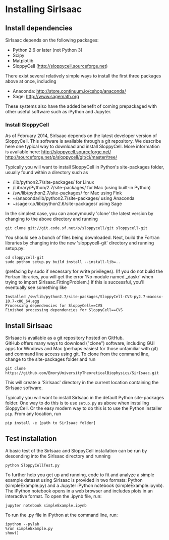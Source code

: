 Installing SirIsaac
===================

## Install dependencies

SirIsaac depends on the following packages:

- Python 2.6 or later (not Python 3)
- Scipy
- Matplotlib
- SloppyCell (http://sloppycell.sourceforge.net)

There exist several relatively simple ways to install
the first three packages above at once, including

- Anaconda: http://store.continuum.io/cshop/anaconda/
- Sage: http://www.sagemath.org

These systems also have the added benefit of coming
prepackaged with other useful software such as
iPython and Jupyter.

### Install SloppyCell

As of February 2014, SirIsaac depends on the latest
developer version of SloppyCell.  This software is
available through a git repository.
We describe here one typical way to download and 
install SloppyCell.
More information is available here: 
http://sloppycell.sourceforge.net/
http://sourceforge.net/p/sloppycell/git/ci/master/tree/

Typically you will want to install SloppyCell in Python's
site-packages folder, usually found within a directory such as

* /lib/python2.7/site-packages/ for Linux
* /Library/Python/2.7/site-packages/ for Mac (using built-in Python)
* /sw/lib/python2.7/site-packages/ for Mac using Fink
* ~/anaconda/lib/python2.7/site-packages/ using Anaconda
* ~/sage-x.x/lib/python2.6/site-packages/ using Sage

In the simplest case, you can anonymously 'clone' the latest version 
by changing to the above directory and running

    git clone git://git.code.sf.net/p/sloppycell/git sloppycell-git

You should see a bunch of files being downloaded.  Next,
build the Fortran libraries by changing into the new 'sloppycell-git' 
directory and running setup.py:

    cd sloppycell-git
    sudo python setup.py build install --install-lib=..

(prefacing by sudo if necessary for write privileges).  (If you
do not build the Fortran libraries, you will
get the error 'No module named _daskr' when trying to
import SirIsaac.FittingProblem.)  If this is successful, you'll 
eventually see something like 

    Installed /sw/lib/python2.7/site-packages/SloppyCell-CVS-py2.7-macosx-10.7-x86_64.egg
    Processing dependencies for SloppyCell==CVS
    Finished processing dependencies for SloppyCell==CVS


## Install SirIsaac

SirIsaac is available as a git repository hosted on GitHub.   
GitHub offers many ways to download ("clone") software, including
GUI apps for Windows and Mac (perhaps easiest for those unfamiliar with git) 
and command line access using git.  To clone from 
the command line, change to the site-packages folder and run

    git clone https://github.com/EmoryUniversityTheoreticalBiophysics/SirIsaac.git

This will create a 'SirIsaac' directory in the current
location containing the SirIsaac software.

Typically you will want to install SirIsaac in the default Python site-packages folder. One way to do this is to use `setup.py` as above when installing SloppyCell.  Or the easy modern way to do this is to use the Python installer `pip`.  From any location, run

	pip install -e [path to SirIsaac folder]

## Test installation

A basic test of the SirIsaac and SloppyCell installation can be
run by descending into the SirIsaac directory and running

    python SloppyCellTest.py

To further help you get up and running, 
code to fit and analyze a simple example dataset 
using SirIsaac is provided in two formats: 
Python (simpleExample.py) and a Jupyter iPython 
notebook (simpleExample.ipynb).  The 
iPython notebook opens in a web browser and 
includes plots in an interactive format.  To 
open the .ipynb file, run:
    
    jupyter notebook simpleExample.ipynb

To run the .py file in iPython at the command line, run:

    ipython --pylab
    %run simpleExample.py
    show()
